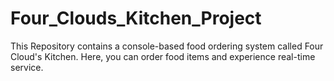 # Four_Clouds_Kitchen_Project
This Repository contains a console-based food ordering system called Four Cloud's Kitchen. Here, you can order food items and experience real-time service.
